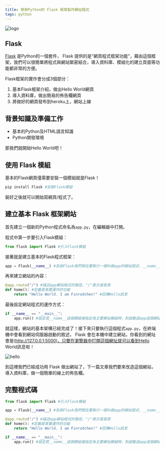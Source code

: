 ```yaml
---
title: 使用Python的 Flask 框架製作網站程式
tags: python
---
```


![logo](https://i.imgur.com/3Wyrabq.png)

## Flask

[Flask](https://flask.palletsprojects.com/en/1.1.x/) 是Python的一個套件， Flask 提供的是"網頁程式框架功能"，藉由這個框架，我們可以很簡單將程式與網站緊密結合，導入資料庫、模組化的建立頁面等功能都非常的方便。

Flask框架的實作會分成3個部分：

1) 基本Flask框架介紹，做出Hello World網頁
2) 導入資料庫，做出簡易的佈告欄網頁
3) 將做好的網頁發布到heroku上，網站上線

## 背景知識及準備工作

- 基本的Python及HTML語言知識
- Python開發環境

那我們就開始Hello World吧！

## 使用 Flask 模組

基本的Flask網頁僅需要安裝一個模組就是Flask！

```bash
pip install Flask #安裝Flask模組
```

裝好之後就可以開始寫網頁/程式了。

## 建立基本 Flask 框架網站

首先建立一個新的Python程式命名為`app.py`，在編輯器中打開。

程式中第一步要引入Flask模組：

```python
from flask import Flask #引入Flask模組
```

接著就是建立基本的Flask程式框架：

```python
app = Flask(__name__) #告訴Flask我們現在要執行一個叫做app的網站程式，__name__是Flask內的模組名稱
```

再來建立網站的內容：

```python
@app.route("/") #描述app網站程式的路徑，"/"表示是首頁
def home(): #定義首頁要運作的功能
    return "Hello World. I am Finrodchen!" #回傳Hello訊息
```

最後設定網站程式的運作方式：

```python
if __name__ == "__main__":
    app.run() #設定若__name__這個模組被指定為主要網站模組時，則啟動這app這個網站，執行app中的功能
```

就這樣，網站的基本架構已經完成了！接下來只要執行這個程式`app.py`，在終端機中會看到網站伺服器啟動的敘述， Flask 會在本機中建立網站，你看到的網址會是(<http://127.0.0.1:5000)，只要在瀏覽器中打開這個網址就可以看到Hello> World訊息啦！

![hello](https://i.imgur.com/R9dB2N8.png)

到這裡我們已經成功用 Flask 做出網站了，下一篇文章我們要來改造這個網站，導入資料庫，做一個簡單的線上的佈告欄。

## 完整程式碼

```python
from flask import Flask #引入Flask模組

app = Flask(__name__) #告訴Flask我們現在要執行一個叫做app的網站程式，__name__是Flask內的模組名稱

@app.route("/") #描述app網站程式的路徑，"/"表示是首頁
def home(): #定義首頁要運作的功能
    return "Hello World. I am Finrodchen!" #回傳Hello訊息

if __name__ == "__main__":
    app.run() #設定若__name__這個模組被指定為主要網站模組時，則啟動這app這個網站，執行app中的功能
```
